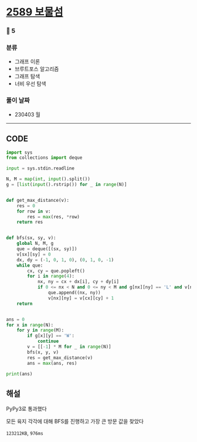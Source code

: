 # [2589 보물섬](https://www.acmicpc.net/problem/2589)

### 🥇 5

### 분류

- 그래프 이론
- 브루트포스 알고리즘
- 그래프 탐색
- 너비 우선 탐색

### 풀이 날짜

- 230403 월

---

## CODE

```python
import sys
from collections import deque

input = sys.stdin.readline

N, M = map(int, input().split())
g = [list(input().rstrip()) for _ in range(N)]


def get_max_distance(v):
    res = 0
    for row in v:
        res = max(res, *row)
    return res


def bfs(sx, sy, v):
    global N, M, g
    que = deque([(sx, sy)])
    v[sx][sy] = 0
    dx, dy = (-1, 0, 1, 0), (0, 1, 0, -1)
    while que:
        cx, cy = que.popleft()
        for i in range(4):
            nx, ny = cx + dx[i], cy + dy[i]
            if 0 <= nx < N and 0 <= ny < M and g[nx][ny] == 'L' and v[nx][ny] == -1:
                que.append((nx, ny))
                v[nx][ny] = v[cx][cy] + 1
    return


ans = 0
for x in range(N):
    for y in range(M):
        if g[x][y] == 'W':
            continue
        v = [[-1] * M for _ in range(N)]
        bfs(x, y, v)
        res = get_max_distance(v)
        ans = max(ans, res)

print(ans)

```

## 해설

PyPy3로 통과했다

모든 육지 각각에 대해 BFS를 진행하고 가장 큰 방문 값을 찾았다

`123212KB`, `976ms`

